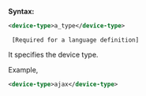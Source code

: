 **Syntax:**

```xml
<device-type>a_type</device-type>
```

` [Required for a language definition]`

It specifies the device type.

Example,

``` xml
<device-type>ajax</device-type>
```


